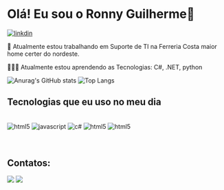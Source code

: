 # Olá! Eu sou o Ronny Guilherme👋

[![linkdin](https://img.shields.io/badge/LinkedIn-0077B5?style=for-the-badge&logo=linkedin&logoColor=white)](https://www.linkedin.com/in/ronny-guilherme-4a80371a1/)

💼 Atualmente estou trabalhando em Suporte de TI na Ferreria Costa maior home certer do nordeste.

👨🏻‍💻 Atualmente estou aprendendo as Tecnologias: C#, .NET, python 

![Anurag's GitHub stats](https://github-readme-stats.vercel.app/api?username=RickPistola&show_icons=true&theme=radical) ![Top Langs](https://github-readme-stats.vercel.app/api/top-langs/?username=RickPistola&layout=compact)

## Tecnologias que eu uso no meu dia
<div style = "display: inline_block"><br/>

<img align ="center" alt="html5" src="https://img.shields.io/badge/HTML5-E34F26?style=for-the-badge&logo=html5&logoColor=white" />
<img align ="center" alt="javascript" src="https://img.shields.io/badge/JavaScript-323330?style=for-the-badge&logo=javascript&logoColor=F7DF1E" />
<img align ="center" alt="c#" src="https://img.shields.io/badge/C%23-239120?style=for-the-badge&logo=c-sharp&logoColor=white" />
<img align ="center" alt="html5" src="https://img.shields.io/badge/.NET-5C2D91?style=for-the-badge&logo=.net&logoColor=white" />
<img align ="center" alt="html5" src="https://img.shields.io/badge/Python-3776AB?style=for-the-badge&logo=python&logoColor=white" />

</div><br/><br/>

## Contatos:

<div>
<a href = "mailto:ronnyguilherme.silva@outlook.com"><img loading="lazy" src="https://img.shields.io/badge/Microsoft_Outlook-0078D4?style=for-the-badge&logo=microsoft-outlook&logoColor=white" target="_blank"></a>
<a href="https://www.linkedin.com/in/ronny-guilherme-4a80371a1/" target="_blank"><img loading="lazy" src="https://img.shields.io/badge/-LinkedIn-%230077B5?style=for-the-badge&logo=linkedin&logoColor=white" target="_blank"></a>   
</div>
